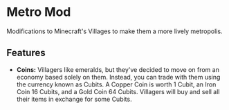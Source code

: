 # Metro Mod

Modifications to Minecraft's Villages to make them a more lively metropolis.

## Features

- **Coins:** Villagers like emeralds, but they've decided to move on from an economy based solely on them. Instead,
  you can trade with them using the currency known as Cubits. A Copper Coin is worth 1 Cubit, an Iron Coin 16 Cubits,
  and a Gold Coin 64 Cubits. Villagers will buy and sell all their items in exchange for some Cubits.
